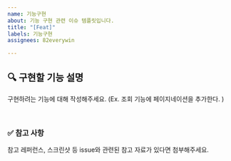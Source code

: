 ```yaml
---
name: 기능구현
about: 기능 구현 관련 이슈 템플릿입니다.
title: "[Feat]"
labels: 기능구현
assignees: 82everywin

---
```


## 🔍 구현할 기능 설명

구현하려는 기능에 대해 작성해주세요.
(Ex. 조회 기능에 페이지네이션을 추가한다. )

<br>

### ✅ 참고 사항

참고 레퍼런스, 스크린샷 등 issue와 관련된 참고 자료가 있다면 첨부해주세요.
